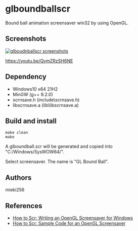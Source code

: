 glboundballscr
==============

Bound ball animation screensaver win32 by using OpenGL.

Screenshots
-----------

[![glboudnballscr screenshots](http://img.youtube.com/vi/QymZRzSH6NE/0.jpg)](https://www.youtube.com/watch?v=QymZRzSH6NE)

https://youtu.be/QymZRzSH6NE


Dependency
----------

* Windows10 x64 21H2
* MinGW (g++ 9.2.0)
* scrnsave.h (include\scrnsave.h)
* libscrnsave.a (lib\libscrnsave.a)


Build and install
-----------------

```
make clean
make
```

A glboundball.scr will be generated and copied into "C:/Windows/SysWOW64/".

Select screensaver. The name is "GL Bound Ball".


Authors
-------

mieki256


References
----------

* [How to Scr: Writing an OpenGL Screensaver for Windows](http://www.cityintherain.com/howtoscr.html)
* [How to Scr: Sample Code for an OpenGL Screensaver](http://www.cityintherain.com/greensquare.html)

